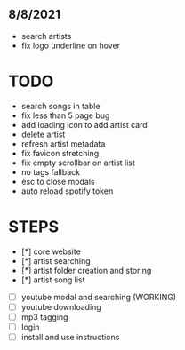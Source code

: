 ## 8/8/2021

- search artists
- fix logo underline on hover

# TODO

- search songs in table
- fix less than 5 page bug
- add loading icon to add artist card
- delete artist
- refresh artist metadata
- fix favicon stretching
- fix empty scrollbar on artist list
- no tags fallback
- esc to close modals
- auto reload spotify token

# STEPS

- [*] core website
- [*] artist searching
- [*] artist folder creation and storing
- [*] artist song list
- [ ] youtube modal and searching (WORKING)
- [ ] youtube downloading
- [ ] mp3 tagging
- [ ] login
- [ ] install and use instructions
